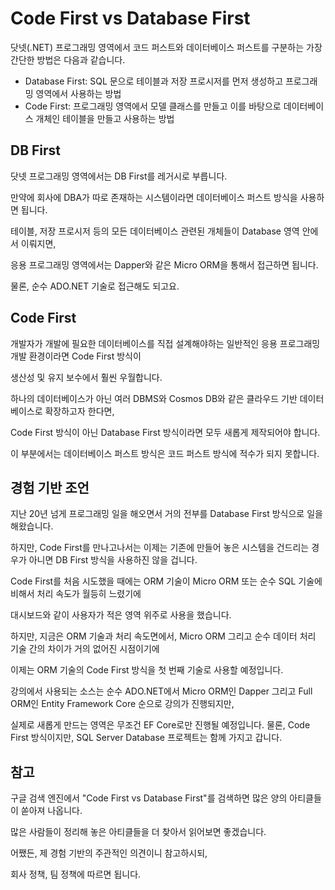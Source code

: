 
# Code First vs Database First

닷넷(.NET) 프로그래밍 영역에서 코드 퍼스트와 데이터베이스 퍼스트를 구분하는 가장 간단한 방법은 다음과 같습니다.

- Database First: SQL 문으로 테이블과 저장 프로시저를 먼저 생성하고 프로그래밍 영역에서 사용하는 방법
- Code First: 프로그래밍 영역에서 모델 클래스를 만들고 이를 바탕으로 데이터베이스 개체인 테이블을 만들고 사용하는 방법


## DB First

닷넷 프로그래밍 영역에서는 DB First를 레거시로 부릅니다.

만약에 회사에 DBA가 따로 존재하는 시스템이라면 데이터베이스 퍼스트 방식을 사용하면 됩니다. 

테이블, 저장 프로시저 등의 모든 데이터베이스 관련된 개체들이 Database 영역 안에서 이뤄지면,

응용 프로그래밍 영역에서는 Dapper와 같은 Micro ORM을 통해서 접근하면 됩니다. 

물론, 순수 ADO.NET 기술로 접근해도 되고요.


## Code First

개발자가 개발에 필요한 데이터베이스를 직접 설계해야하는 일반적인 응용 프로그래밍 개발 환경이라면 Code First 방식이

생산성 및 유지 보수에서 훨씬 우월합니다. 

하나의 데이터베이스가 아닌 여러 DBMS와 Cosmos DB와 같은 클라우드 기반 데이터베이스로 확장하고자 한다면,

Code First 방식이 아닌 Database First 방식이라면 모두 새롭게 제작되어야 합니다.

이 부분에서는 데이터베이스 퍼스트 방식은 코드 퍼스트 방식에 적수가 되지 못합니다. 


## 경험 기반 조언

지난 20년 넘게 프로그래밍 일을 해오면서 거의 전부를 Database First 방식으로 일을 해왔습니다.

하지만, Code First를 만나고나서는 이제는 기존에 만들어 놓은 시스템을 건드리는 경우가 아니면 DB First 방식을 사용하진 않을 겁니다.

Code First를 처음 시도했을 때에는 ORM 기술이 Micro ORM 또는 순수 SQL 기술에 비해서 처리 속도가 월등히 느렸기에 

대시보드와 같이 사용자가 적은 영역 위주로 사용을 했습니다.

하지만, 지금은 ORM 기술과 처리 속도면에서, Micro ORM 그리고 순수 데이터 처리 기술 간의 차이가 거의 없어진 시점이기에

이제는 ORM 기술의 Code First 방식을 첫 번째 기술로 사용할 예정입니다.

강의에서 사용되는 소스는 순수 ADO.NET에서 Micro ORM인 Dapper 그리고 Full ORM인 Entity Framework Core 순으로 강의가 진행되지만,

실제로 새롭게 만드는 영역은 무조건 EF Core로만 진행될 예정입니다. 물론, Code First 방식이지만, SQL Server Database 프로젝트는 함께 가지고 갑니다. 


## 참고

구글 검색 엔진에서 "Code First vs Database First"를 검색하면 많은 양의 아티클들이 쏟아져 나옵니다.

많은 사람들이 정리해 놓은 아티클들을 더 찾아서 읽어보면 좋겠습니다.

어쨌든, 제 경험 기반의 주관적인 의견이니 참고하시되, 

회사 정책, 팀 정책에 따르면 됩니다.



